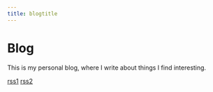 ```yaml
---
title: blogtitle
---
```


# Blog

This is my personal blog, where I write about things I find interesting.

[rss1](../feed_rss_created.xml)
[rss2](../feed_rss_updated.xml)